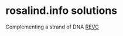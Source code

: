 # rosalind.info solutions
Complementing a strand of DNA [REVC](https://github.com/bakuncwa/rosalind_sol/revc)
